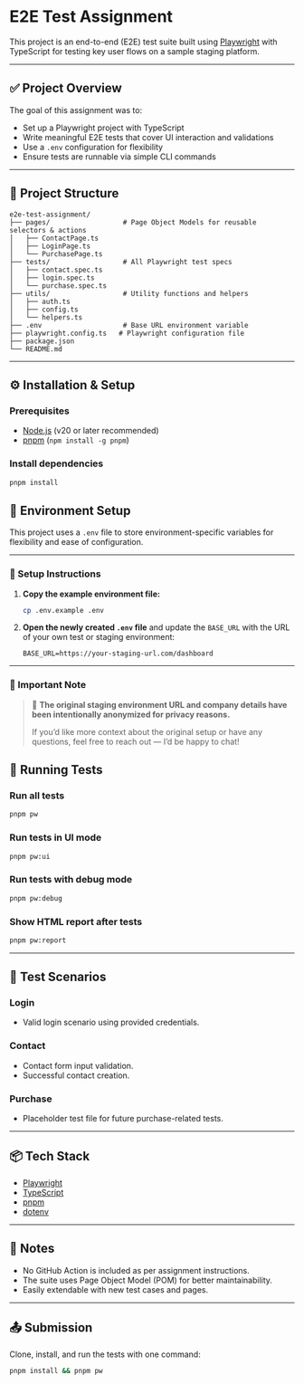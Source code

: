 # E2E Test Assignment

This project is an end-to-end (E2E) test suite built using [Playwright](https://playwright.dev/) with TypeScript for testing key user flows on a sample staging platform.

---

## ✅ Project Overview

The goal of this assignment was to:
- Set up a Playwright project with TypeScript
- Write meaningful E2E tests that cover UI interaction and validations
- Use a `.env` configuration for flexibility
- Ensure tests are runnable via simple CLI commands

---

## 📁 Project Structure

```
e2e-test-assignment/
├── pages/                  # Page Object Models for reusable selectors & actions
│   ├── ContactPage.ts
│   ├── LoginPage.ts
│   └── PurchasePage.ts
├── tests/                  # All Playwright test specs
│   ├── contact.spec.ts
│   ├── login.spec.ts
│   └── purchase.spec.ts
├── utils/                  # Utility functions and helpers
│   ├── auth.ts
│   ├── config.ts
│   └── helpers.ts
├── .env                    # Base URL environment variable
├── playwright.config.ts   # Playwright configuration file
├── package.json
└── README.md
```

---

## ⚙️ Installation & Setup

### Prerequisites
- [Node.js](https://nodejs.org/en/) (v20 or later recommended)
- [pnpm](https://pnpm.io/) (`npm install -g pnpm`)

### Install dependencies

```bash
pnpm install
```

## 🌱 Environment Setup

This project uses a `.env` file to store environment-specific variables for flexibility and ease of configuration.

---

### 📄 Setup Instructions

1. **Copy the example environment file:**

   ```bash
   cp .env.example .env
   ```

2. **Open the newly created `.env` file** and update the `BASE_URL` with the URL of your own test or staging environment:

   ```env
   BASE_URL=https://your-staging-url.com/dashboard
   ```

---

### 📌 Important Note

> 🛑 **The original staging environment URL and company details have been intentionally anonymized for privacy reasons.**  
>  
> If you’d like more context about the original setup or have any questions, feel free to reach out — I’d be happy to chat!



## 🚀 Running Tests

### Run all tests

```bash
pnpm pw
```

### Run tests in UI mode

```bash
pnpm pw:ui
```

### Run tests with debug mode

```bash
pnpm pw:debug
```

### Show HTML report after tests

```bash
pnpm pw:report
```

---

## 🧪 Test Scenarios

### Login
- Valid login scenario using provided credentials.

### Contact
- Contact form input validation.
- Successful contact creation.

### Purchase
- Placeholder test file for future purchase-related tests.

---

## 📦 Tech Stack

- [Playwright](https://playwright.dev/)
- [TypeScript](https://www.typescriptlang.org/)
- [pnpm](https://pnpm.io/)
- [dotenv](https://www.npmjs.com/package/dotenv)

---

## 📌 Notes

- No GitHub Action is included as per assignment instructions.
- The suite uses Page Object Model (POM) for better maintainability.
- Easily extendable with new test cases and pages.

---

## 📤 Submission

Clone, install, and run the tests with one command:

```bash
pnpm install && pnpm pw
```
